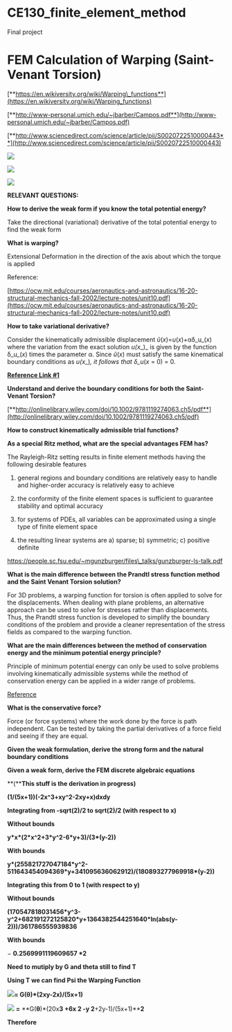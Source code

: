 # CE130_finite_element_method
Final project

# FEM Calculation of Warping (Saint-Venant Torsion)



[**https://en.wikiversity.org/wiki/Warping\_functions**](https://en.wikiversity.org/wiki/Warping_functions)

[**http://www-personal.umich.edu/~jbarber/Campos.pdf**](http://www-personal.umich.edu/~jbarber/Campos.pdf)

[**http://www.sciencedirect.com/science/article/pii/S0020722510000443**](http://www.sciencedirect.com/science/article/pii/S0020722510000443)

![](RackMultipart20201101-4-1gvs660_html_3cbf2f57f672b836.png)

![](RackMultipart20201101-4-1gvs660_html_f6cd8d70f8fc339f.png)

![](RackMultipart20201101-4-1gvs660_html_647dbbbb3936b1c8.png)

**RELEVANT QUESTIONS:**

**How to derive the weak form if you know the total potential energy?**

Take the directional (variational) derivative of the total potential energy to find the weak form

**What is warping?**

Extensional Deformation in the direction of the axis about which the torque is applied

Reference:

[https://ocw.mit.edu/courses/aeronautics-and-astronautics/16-20-structural-mechanics-fall-2002/lecture-notes/unit10.pdf](https://ocw.mit.edu/courses/aeronautics-and-astronautics/16-20-structural-mechanics-fall-2002/lecture-notes/unit10.pdf)

**How to take variational derivative?**

Consider the kinematically admissible displacement _ũ_(_x_)=_u_(_x_)+αδ_u_(_x_) where the variation from the exact solution _u(x__)_ is given by the function δ_u_(_x_) times the parameter α. Since _ũ_(_x_) must satisfy the same kinematical boundary conditions as _u(x__)_, it follows that δ_u_(_x_ = 0) = 0.

[**Reference Link #1**](http://www.mecheng.iisc.ernet.in/~suresh/me237/feaNotes/Chapter3.pdf)

**Understand and derive the boundary conditions for both the Saint- Venant Torsion?**

[**http://onlinelibrary.wiley.com/doi/10.1002/9781119274063.ch5/pdf**](http://onlinelibrary.wiley.com/doi/10.1002/9781119274063.ch5/pdf)

**How to construct kinematically admissible trial functions?**

**As a special Ritz method, what are the special advantages FEM has?**

The Rayleigh-Ritz setting results in finite element methods having the following desirable features

1. general regions and boundary conditions are relatively easy to handle and higher-order accuracy is relatively easy to achieve

2. the conformity of the finite element spaces is sufficient to guarantee stability and optimal accuracy

3. for systems of PDEs, all variables can be approximated using a single type of finite element space

4. the resulting linear systems are a) sparse; b) symmetric; c) positive definite

https://people.sc.fsu.edu/~mgunzburger/files\_talks/gunzburger-ls-talk.pdf

**What is the main difference between the Prandtl stress function method and the Saint Venant Torsion solution?**

For 3D problems, a warping function for torsion is often applied to solve for the displacements. When dealing with plane problems, an alternative approach can be used to solve for stresses rather than displacements. Thus, the Prandtl stress function is developed to simplify the boundary conditions of the problem and provide a cleaner representation of the stress fields as compared to the warping function.

**What are the main differences between the method of conservation energy and the minimum potential energy principle?**

Principle of minimum potential energy can only be used to solve problems involving kinematically admissible systems while the method of conservation energy can be applied in a wider range of problems.

[Reference](https://engineering.purdue.edu/~aprakas/CE474/CE474-Ch2-WorkEnergyMethods.pdf)

**What is the conservative force?**

Force (or force systems) where the work done by the force is path independent. Can be tested by taking the partial derivatives of a force field and seeing if they are equal.

**Given the weak formulation, derive the strong form and the natural boundary conditions**

**Given a weak form, derive the FEM discrete algebraic equations**

**(****This stuff is the derivation in progress)**

**(1/(5x+1))(-2x^3+xy^2-2xy+x)dxdy**

**Integrating from -sqrt(2)/2 to sqrt(2)/2 (with respect to x)**

**Without bounds**

**y\*x\*(2\*x^2+3\*y^2-6\*y+3)/(3\*(y-2))**

**With bounds**

**y\*(255821727047184\*y^2-511643454094369\*y+341095636062912)/(180893277969918\*(y-2))**

**Integrating this from 0 to 1 (with respect to y)**

**Without bounds**

**(170547818031456\*y^3-y^2+682191272125820\*y+1364382544251640\*ln(abs(y-2)))/361786555939836**

**With bounds**

− **0.2569991119609657 \*2**

**Need to mutiply by G and theta still to find T**

**Using T we can find Psi the Warping Function**

![](RackMultipart20201101-4-1gvs660_html_cbba567023a8dfc8.png)**= G(****θ****)\*(2xy-2x)/(5x+1)**

![](RackMultipart20201101-4-1gvs660_html_589344062e2064d3.png) **=** **G(****θ****)\*(20x****3 ****+6x**** 2 ****-y**** 2****+2y-1)/(5x+1)****2**

**Therefore**
